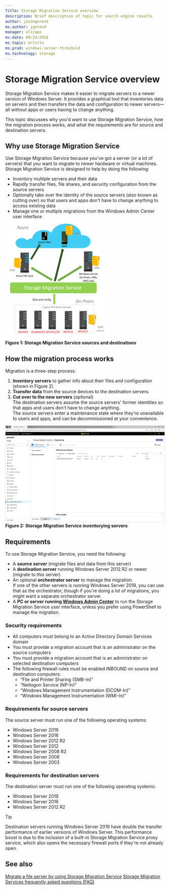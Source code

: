 ```yaml
---
Title: Storage Migration Service overview
description: Brief description of topic for search engine results
author: jasongerend
ms.author: jgerend
manager: elizapo
ms.date: 09/24/2018
ms.topic: article
ms.prod: windows-server-threshold
ms.technology: storage
---
```


# Storage Migration Service overview

Storage Migration Service makes it easier to migrate servers to a newer version of Windows Server. It provides a graphical tool that inventories data on servers and then transfers the data and configuration to newer servers—all without apps or users having to change anything.

This topic discusses why you'd want to use Storage Migration Service, how the migration process works, and what the requirements are for source and destination servers.

## Why use Storage Migration Service

Use Storage Migration Service because you've got a server (or a lot of servers) that you want to migrate to newer hardware or virtual machines. Storage Migration Service is designed to help by doing the following:

- Inventory multiple servers and their data
- Rapidly transfer files, file shares, and security configuration from the source servers
- Optionally take over the identity of the source servers (also known as cutting over) so that users and apps don't have to change anything to access existing data
- Manage one or multiple migrations from the Windows Admin Center user interface

![Diagram showing Storage Migration Service migrating files & configuration from source servers to destination servers, Azure VMs, or Azure File Sync.](media\overview\storage-migration-service-diagram.png)

**Figure 1: Storage Migration Service sources and destinations**

## How the migration process works

Migration is a three-step process:

1. **Inventory servers** to gather info about their files and configuration (shown in Figure 2).
2. **Transfer data** from the source devices to the destination servers.
3. **Cut over to the new servers** (optional)<br>The destination servers assume the source servers' former identities so that apps and users don't have to change anything. <br>The source servers enter a maintenance state where they're unavailable to users and apps, and can be decommissioned at your convenience.

![Screenshot showing a server ready to be scanned](media/migrate/inventory.png)
**Figure 2: Storage Migration Service inventorying servers**

## Requirements

To use Storage Migration Service, you need the following:

- A **source server** (migrate files and data from this server)
- A **destination server** running Windows Server 2012 R2 or newer (migrate to this server)
- An optional **orchestrator server** to manage the migration. <br>If one of the other servers is running Windows Server 2019, you can use that as the orchestrator, though if you're doing a lot of migrations, you might want a separate orchestrator server.
- A **PC or server running [Windows Admin Center](../../manage/windows-admin-center/understand/windows-admin-center.md)** to run the Storage Migration Service user interface, unless you prefer using PowerShell to manage the migration.

### Security requirements

- All computers must belong to an Active Directory Domain Services domain
- You must provide a migration account that is an administrator on the source computers
- You must provide a migration account that is an administrator on selected destination computers
- The following firewall rules must be enabled INBOUND on source and destination computers:
  - “File and Printer Sharing (SMB-In)”
  - “Netlogon Service (NP-In)”
  - “Windows Management Instrumentation (DCOM-In)”
  - “Windows Management Instrumentation (WMI-In)”

### Requirements for source servers

The source server must run one of the following operating systems:

- Windows Server 2019
- Windows Server 2016
- Windows Server 2012 R2
- Windows Server 2012
- Windows Server 2008 R2
- Windows Server 2008
- Windows Server 2003

### Requirements for destination servers

The destination server must run one of the following operating systems:

- Windows Server 2019
- Windows Server 2016
- Windows Server 2012 R2

> [!TIP]
> Destination servers running Windows Server 2019 have double the transfer performance of earlier versions of Windows Server. This performance boost is due to the inclusion of a built-in Storage Migration Service proxy service, which also opens the necessary firewall ports if they're not already open.

## See also

[Migrate a file server by using Storage Migration Service](migrate-data.md)
[Storage Migration Services frequently asked questions (FAQ)](faq.md)